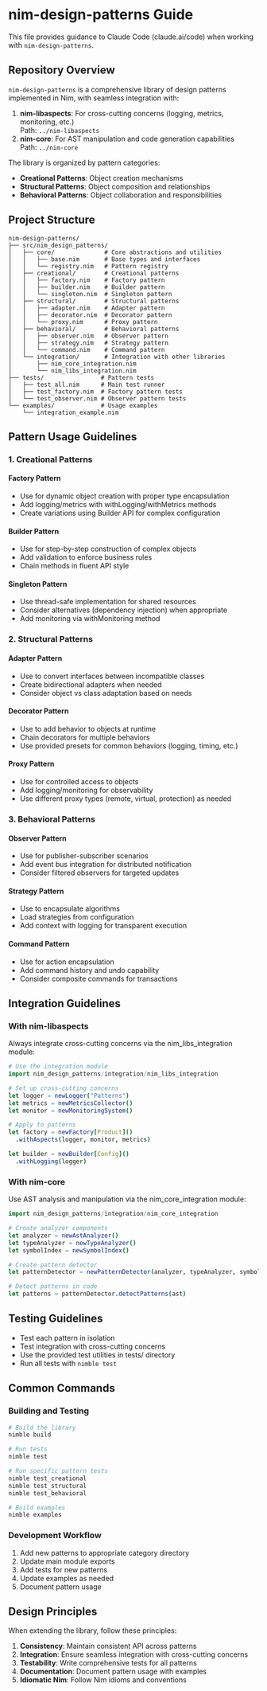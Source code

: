 # nim-design-patterns Guide

This file provides guidance to Claude Code (claude.ai/code) when working with `nim-design-patterns`.

## Repository Overview

`nim-design-patterns` is a comprehensive library of design patterns implemented in Nim, with seamless integration with:

1. **nim-libaspects**: For cross-cutting concerns (logging, metrics, monitoring, etc.)  
   Path: `../nim-libaspects`
2. **nim-core**: For AST manipulation and code generation capabilities  
   Path: `../nim-core`

The library is organized by pattern categories:

- **Creational Patterns**: Object creation mechanisms
- **Structural Patterns**: Object composition and relationships
- **Behavioral Patterns**: Object collaboration and responsibilities

## Project Structure

```
nim-design-patterns/
├── src/nim_design_patterns/
│   ├── core/              # Core abstractions and utilities
│   │   ├── base.nim       # Base types and interfaces
│   │   └── registry.nim   # Pattern registry
│   ├── creational/        # Creational patterns
│   │   ├── factory.nim    # Factory pattern
│   │   ├── builder.nim    # Builder pattern
│   │   └── singleton.nim  # Singleton pattern
│   ├── structural/        # Structural patterns
│   │   ├── adapter.nim    # Adapter pattern
│   │   ├── decorator.nim  # Decorator pattern
│   │   └── proxy.nim      # Proxy pattern
│   ├── behavioral/        # Behavioral patterns
│   │   ├── observer.nim   # Observer pattern
│   │   ├── strategy.nim   # Strategy pattern
│   │   └── command.nim    # Command pattern
│   └── integration/       # Integration with other libraries
│       ├── nim_core_integration.nim
│       └── nim_libs_integration.nim
├── tests/                # Pattern tests
│   ├── test_all.nim      # Main test runner
│   ├── test_factory.nim  # Factory pattern tests
│   └── test_observer.nim # Observer pattern tests
└── examples/             # Usage examples
    └── integration_example.nim
```

## Pattern Usage Guidelines

### 1. Creational Patterns

#### Factory Pattern
- Use for dynamic object creation with proper type encapsulation
- Add logging/metrics with withLogging/withMetrics methods
- Create variations using Builder API for complex configuration

#### Builder Pattern
- Use for step-by-step construction of complex objects
- Add validation to enforce business rules
- Chain methods in fluent API style

#### Singleton Pattern
- Use thread-safe implementation for shared resources
- Consider alternatives (dependency injection) when appropriate
- Add monitoring via withMonitoring method

### 2. Structural Patterns

#### Adapter Pattern
- Use to convert interfaces between incompatible classes
- Create bidirectional adapters when needed
- Consider object vs class adaptation based on needs

#### Decorator Pattern
- Use to add behavior to objects at runtime
- Chain decorators for multiple behaviors
- Use provided presets for common behaviors (logging, timing, etc.)

#### Proxy Pattern
- Use for controlled access to objects
- Add logging/monitoring for observability
- Use different proxy types (remote, virtual, protection) as needed

### 3. Behavioral Patterns

#### Observer Pattern
- Use for publisher-subscriber scenarios
- Add event bus integration for distributed notification
- Consider filtered observers for targeted updates

#### Strategy Pattern
- Use to encapsulate algorithms
- Load strategies from configuration
- Add context with logging for transparent execution

#### Command Pattern
- Use for action encapsulation
- Add command history and undo capability
- Consider composite commands for transactions

## Integration Guidelines

### With nim-libaspects

Always integrate cross-cutting concerns via the nim_libs_integration module:

```nim
# Use the integration module
import nim_design_patterns/integration/nim_libs_integration

# Set up cross-cutting concerns
let logger = newLogger("Patterns")
let metrics = newMetricsCollector()
let monitor = newMonitoringSystem()

# Apply to patterns
let factory = newFactory[Product]()
  .withAspects(logger, monitor, metrics)

let builder = newBuilder[Config]()
  .withLogging(logger)
```

### With nim-core

Use AST analysis and manipulation via the nim_core_integration module:

```nim
import nim_design_patterns/integration/nim_core_integration

# Create analyzer components
let analyzer = newAstAnalyzer()
let typeAnalyzer = newTypeAnalyzer()
let symbolIndex = newSymbolIndex()

# Create pattern detector
let patternDetector = newPatternDetector(analyzer, typeAnalyzer, symbolIndex)

# Detect patterns in code
let patterns = patternDetector.detectPatterns(ast)
```

## Testing Guidelines

- Test each pattern in isolation
- Test integration with cross-cutting concerns
- Use the provided test utilities in tests/ directory
- Run all tests with `nimble test`

## Common Commands

### Building and Testing

```bash
# Build the library
nimble build

# Run tests
nimble test

# Run specific pattern tests
nimble test_creational
nimble test_structural
nimble test_behavioral

# Build examples
nimble examples
```

### Development Workflow

1. Add new patterns to appropriate category directory
2. Update main module exports
3. Add tests for new patterns
4. Update examples as needed
5. Document pattern usage

## Design Principles

When extending the library, follow these principles:

1. **Consistency**: Maintain consistent API across patterns
2. **Integration**: Ensure seamless integration with cross-cutting concerns
3. **Testability**: Write comprehensive tests for all patterns
4. **Documentation**: Document pattern usage with examples
5. **Idiomatic Nim**: Follow Nim idioms and conventions